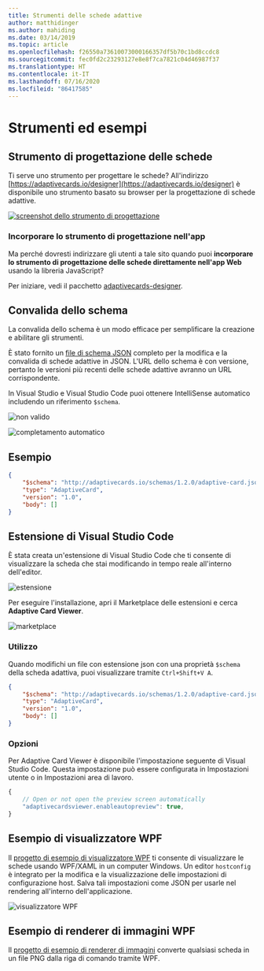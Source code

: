 ```yaml
---
title: Strumenti delle schede adattive
author: matthidinger
ms.author: mahiding
ms.date: 03/14/2019
ms.topic: article
ms.openlocfilehash: f26550a73610073000166357df5b70c1bd8ccdc8
ms.sourcegitcommit: fec0fd2c23293127e8e8f7ca7821c04d46987f37
ms.translationtype: HT
ms.contentlocale: it-IT
ms.lasthandoff: 07/16/2020
ms.locfileid: "86417585"
---
```

# <a name="tools-and-samples"></a>Strumenti ed esempi

## <a name="card-designer"></a>Strumento di progettazione delle schede 

Ti serve uno strumento per progettare le schede? All'indirizzo [https://adaptivecards.io/designer](https://adaptivecards.io/designer) è disponibile uno strumento basato su browser per la progettazione di schede adattive.

[![screenshot dello strumento di progettazione](media/tools/designer.jpg)](https://adaptivecards.io/designer)

### <a name="embed-the-designer-into-your-app"></a>Incorporare lo strumento di progettazione nell'app

Ma perché dovresti indirizzare gli utenti a tale sito quando puoi **incorporare lo strumento di progettazione delle schede direttamente nell'app Web** usando la libreria JavaScript? 

Per iniziare, vedi il pacchetto [adaptivecards-designer](https://npmjs.com/adaptivecards-designer).

## <a name="schema-validation"></a>Convalida dello schema

La convalida dello schema è un modo efficace per semplificare la creazione e abilitare gli strumenti.

È stato fornito un [file di schema JSON](https://adaptivecards.io/schemas/1.2.0/adaptive-card.json) completo per la modifica e la convalida di schede adattive in JSON. L'URL dello schema è con versione, pertanto le versioni più recenti delle schede adattive avranno un URL corrispondente.

In Visual Studio e Visual Studio Code puoi ottenere IntelliSense automatico includendo un riferimento `$schema`.

![non valido](media/tools/invalidjson1.png)

![completamento automatico](media/tools/autocomplete.png)

## <a name="example"></a>Esempio

```json
{
    "$schema": "http://adaptivecards.io/schemas/1.2.0/adaptive-card.json",
    "type": "AdaptiveCard",
    "version": "1.0",
    "body": []
}
```

## <a name="visual-studio-code-extension"></a>Estensione di Visual Studio Code

È stata creata un'estensione di Visual Studio Code che ti consente di visualizzare la scheda che stai modificando in tempo reale all'interno dell'editor. 

![estensione](media/tools/vscode-extension.png)

Per eseguire l'installazione, apri il Marketplace delle estensioni e cerca **Adaptive Card Viewer**.

![marketplace](media/tools/vscode-extension-marketplace.png)

### <a name="usage"></a>Utilizzo

Quando modifichi un file con estensione json con una proprietà `$schema` della scheda adattiva, puoi visualizzare tramite `Ctrl+Shift+V A`.
```json
{
    "$schema": "http://adaptivecards.io/schemas/1.2.0/adaptive-card.json",
    "type": "AdaptiveCard",
    "version": "1.0",
    "body": []
}
```

### <a name="options"></a>Opzioni

Per Adaptive Card Viewer è disponibile l'impostazione seguente di Visual Studio Code. Questa impostazione può essere configurata in Impostazioni utente o in Impostazioni area di lavoro.

```js
{
    // Open or not open the preview screen automatically
    "adaptivecardsviewer.enableautopreview": true,
}
```

## <a name="wpf-visualizer-sample"></a>Esempio di visualizzatore WPF

Il [progetto di esempio di visualizzatore WPF](https://github.com/Microsoft/AdaptiveCards/tree/master/source/dotnet/Samples/WPFVisualizer) ti consente di visualizzare le schede usando WPF/XAML in un computer Windows.  Un editor `hostconfig` è integrato per la modifica e la visualizzazione delle impostazioni di configurazione host. Salva tali impostazioni come JSON per usarle nel rendering all'interno dell'applicazione.

![visualizzatore WPF](media/tools/wpfvisualizer.png)

## <a name="wpf-imagerender-sample"></a>Esempio di renderer di immagini WPF

Il [progetto di esempio di renderer di immagini](https://github.com/Microsoft/AdaptiveCards/tree/master/source/dotnet/Samples/AdaptiveCards.Sample.ImageRender) converte qualsiasi scheda in un file PNG dalla riga di comando tramite WPF. 
